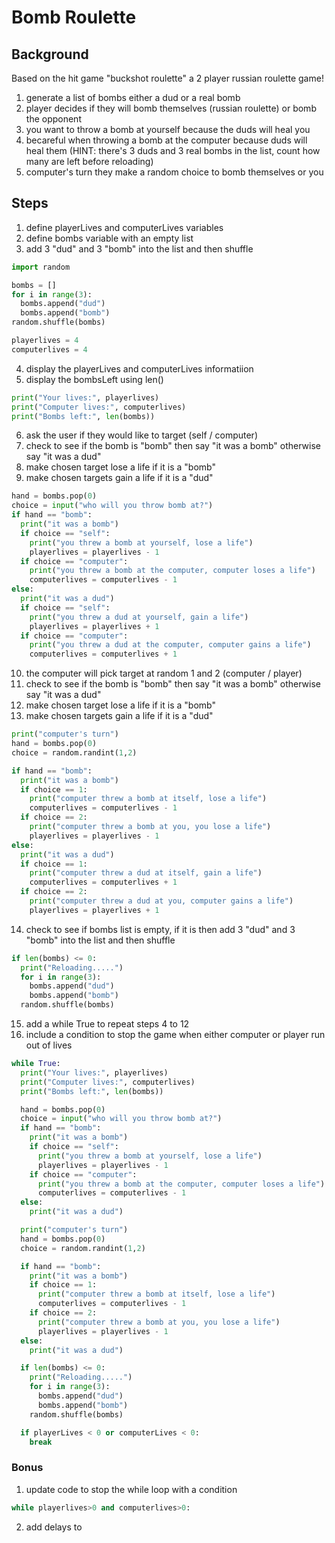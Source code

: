 # Bomb Roulette

## Background

Based on the hit game "buckshot roulette" a 2 player russian roulette game!

1. generate a list of bombs either a dud or a real bomb
2. player decides if they will bomb themselves (russian roulette) or bomb the opponent
3. you want to throw a bomb at yourself because the duds will heal you
4. becareful when throwing a bomb at the computer because duds will heal them
   (HINT: there's 3 duds and 3 real bombs in the list, count how many are left before reloading)
5. computer's turn they make a random choice to bomb themselves or you

## Steps

1. define playerLives and computerLives variables
2. define bombs variable with an empty list
3. add 3 "dud" and 3 "bomb" into the list and then shuffle

```python
import random

bombs = []
for i in range(3):
  bombs.append("dud")
  bombs.append("bomb")
random.shuffle(bombs)

playerlives = 4
computerlives = 4
```

4. display the playerLives and computerLives informatiion
5. display the bombsLeft using len()

```python
print("Your lives:", playerlives)
print("Computer lives:", computerlives)
print("Bombs left:", len(bombs))
```

6. ask the user if they would like to target (self / computer)
7. check to see if the bomb is "bomb" then say "it was a bomb" otherwise say "it was a dud"
8. make chosen target lose a life if it is a "bomb"
9. make chosen targets gain a life if it is a "dud"

```python
hand = bombs.pop(0)
choice = input("who will you throw bomb at?")
if hand == "bomb":
  print("it was a bomb")
  if choice == "self":
    print("you threw a bomb at yourself, lose a life")
    playerlives = playerlives - 1
  if choice == "computer":
    print("you threw a bomb at the computer, computer loses a life")
    computerlives = computerlives - 1
else:
  print("it was a dud")
  if choice == "self":
    print("you threw a dud at yourself, gain a life")
    playerlives = playerlives + 1
  if choice == "computer":
    print("you threw a dud at the computer, computer gains a life")
    computerlives = computerlives + 1

```

10. the computer will pick target at random 1 and 2 (computer / player)
11. check to see if the bomb is "bomb" then say "it was a bomb" otherwise say "it was a dud"
12. make chosen target lose a life if it is a "bomb"
13. make chosen targets gain a life if it is a "dud"

```python
print("computer's turn")
hand = bombs.pop(0)
choice = random.randint(1,2)

if hand == "bomb":
  print("it was a bomb")
  if choice == 1:
    print("computer threw a bomb at itself, lose a life")
    computerlives = computerlives - 1
  if choice == 2:
    print("computer threw a bomb at you, you lose a life")
    playerlives = playerlives - 1
else:
  print("it was a dud")
  if choice == 1:
    print("computer threw a dud at itself, gain a life")
    computerlives = computerlives + 1
  if choice == 2:
    print("computer threw a dud at you, computer gains a life")
    playerlives = playerlives + 1
```

14. check to see if bombs list is empty, if it is then add 3 "dud" and 3 "bomb" into the list and then shuffle

```python
if len(bombs) <= 0:
  print("Reloading.....")
  for i in range(3):
    bombs.append("dud")
    bombs.append("bomb")
  random.shuffle(bombs)
```

15. add a while True to repeat steps 4 to 12
16. include a condition to stop the game when either computer or player run out of lives

```python
while True:
  print("Your lives:", playerlives)
  print("Computer lives:", computerlives)
  print("Bombs left:", len(bombs))

  hand = bombs.pop(0)
  choice = input("who will you throw bomb at?")
  if hand == "bomb":
    print("it was a bomb")
    if choice == "self":
      print("you threw a bomb at yourself, lose a life")
      playerlives = playerlives - 1
    if choice == "computer":
      print("you threw a bomb at the computer, computer loses a life")
      computerlives = computerlives - 1
  else:
    print("it was a dud")

  print("computer's turn")
  hand = bombs.pop(0)
  choice = random.randint(1,2)

  if hand == "bomb":
    print("it was a bomb")
    if choice == 1:
      print("computer threw a bomb at itself, lose a life")
      computerlives = computerlives - 1
    if choice == 2:
      print("computer threw a bomb at you, you lose a life")
      playerlives = playerlives - 1
  else:
    print("it was a dud")

  if len(bombs) <= 0:
    print("Reloading.....")
    for i in range(3):
      bombs.append("dud")
      bombs.append("bomb")
    random.shuffle(bombs)

  if playerLives < 0 or computerLives < 0:
    break
```

### Bonus

1. update code to stop the while loop with a condition

```python
while playerlives>0 and computerlives>0:
```

2. add delays to
